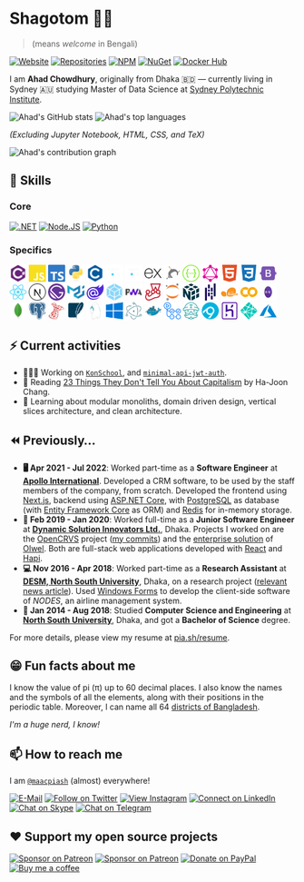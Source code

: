 # Shagotom 👋🏽

> (means *welcome* in Bengali)

[![Website](https://img.shields.io/badge/website-663399.svg?&style=for-the-badge&logo=gatsby)](https://www.maacpiash.com)
[![Repositories](https://img.shields.io/badge/Repositories-181717?style=for-the-badge&logo=github)](https://github.com/maacpiash?tab=repositories)
[![NPM](https://img.shields.io/badge/NPM-CB3837?style=for-the-badge&logo=npm)](https://www.npmjs.com/~maacpiash)
[![NuGet](https://img.shields.io/badge/NuGet-004880?style=for-the-badge&logo=nuget)](https://www.nuget.org/profiles/maacpiash)
[![Docker Hub](https://img.shields.io/badge/Hub-2496ED.svg?&style=for-the-badge&logo=docker&logoColor=white)](https://hub.docker.com/u/maacpiash)

I am **Ahad Chowdhury**, originally from Dhaka 🇧🇩 — currently living in Sydney 🇦🇺 studying Master of Data Science at [Sydney Polytechnic Institute](https://spi.nsw.edu.au).

![Ahad's GitHub stats](https://github-readme-stats.vercel.app/api?username=maacpiash&show_icons=true&hide_border=true&count_private=true&title_color=58A6FF&icon_color=1F6FEB&text_color=C3D1D9&bg_color=0D1117&show_icons=true&custom_title=Overall%20Stats)
![Ahad's top languages](https://github-readme-stats.vercel.app/api/top-langs/?username=maacpiash&hide=jupyter%20notebook,html,css,tex&layout=compact&hide_border=true&langs_count=8&title_color=58A6FF&icon_color=1F6FEB&text_color=C3D1D9&bg_color=0D1117&show_icons=true&custom_title=Most%20Used%20Programming%20Languages)

_(Excluding Jupyter Notebook, HTML, CSS, and TeX)_

![Ahad's contribution graph](https://github-readme-activity-graph.vercel.app/graph?username=maacpiash&hide_border=true&bg_color=0D1117&color=58A6FF&line=58A6FF&point=1F6FEB&area=true&custom_title=Contribution%20Graph)

## 🧠 Skills

### Core

[![.NET](https://img.shields.io/badge/.NET-5C2D91?style=for-the-badge)](https://github.com/dotnet)
[![Node.JS](https://img.shields.io/badge/Node.js-339933?style=for-the-badge)](https://github.com/nodejs)
[![Python](https://img.shields.io/badge/Python-004880?style=for-the-badge)](https://github.com/python)

### Specifics

<img height="30px" width="30px" src="./images/Languages/Csharp.svg" alt="Csharp"> <img height="30px" width="30px" src="./images/Languages/JavaScript.svg" alt="JavaScript"> <img height="30px" width="30px" src="./images/Languages/TypeScript.svg" alt="TypeScript"> <img height="30px" width="30px" src="./images/Languages/Python.svg" alt="Python"> <img height="30px" width="30px" src="./images/Languages/C.svg" alt="C"> <img height="30px" width="30px" src="./images/Web/ASP.NET-Core.png" alt="ASP.NET Core"> <img height="30px" width="30px" src="./images/Web/EF-Core.png" alt="Entity Framework Core"> <img height="30px" width="30px" src="./images/Web/Express.js.svg" alt="Express.js"> <img height="30px" width="30px" src="./images/Web/Hapi.js.png" alt="Hapi.js"> <img height="30px" width="30px" src="./images/Web/Swagger.svg" alt="Swagger"> <img height="30px" width="30px" src="./images/Web/GraphQL.svg" alt="GraphQL"> <img height="30px" width="30px" src="./images/Web/HTML5.svg" alt="HTML5"> <img height="30px" width="30px" src="./images/Web/CSS3.svg" alt="CSS3"> <img height="30px" width="30px" src="./images/Web/Bootstrap.svg" alt="Bootstrap">
<br />
<img height="30px" width="30px" src="./images/Web/React.js.svg" alt="React.js"> <img height="30px" width="30px" src="./images/Web/Next.js.svg" alt="Next.js"> <img height="30px" width="30px" src="./images/Web/Gatsby.js.svg" alt="Gatsby.js"> <img height="30px" width="30px" src="./images/Web/Material-UI.svg" alt="Material UI"> <img height="30px" width="30px" src="./images/Web/Blazor.svg" alt="Blazor"> <img height="30px" width="30px" src="./images/Web/Webpack.svg" alt="Webpack"> <img height="30px" width="30px" src="./images/Web/PWA.png" alt="PWA"> <img height="30px" width="30px" src="./images/Web/Jest.svg" alt="Jest"> <img height="30px" width="30px" src="./images/ML/Jupyter%20Notebook.svg" alt="Jupyter Notebook"> <img height="30px" width="30px" src="./images/ML/NumPy.svg" alt="NumPy"> <img height="30px" width="30px" src="./images/ML/Pandas.svg" alt="Pandas"> <img height="30px" width="30px" src="./images/ML/Scikit%20Learn.svg" alt="Scikit Learn"> <img height="30px" width="30px" src="./images/ML/Google-Colab.svg" alt="Google Colab"> <img height="30px" width="30px" src="./images/ML/ML.NET-Logo.wine.svg" alt="ML.NET">
<br/>
<img height="30px" width="30px" src="./images/DB/MongoDB.svg" alt="MongoDB"> <img height="30px" width="30px" src="./images/DB/PostgreSQL.svg" alt="PostgreSQL"> <img height="30px" width="30px" src="./images/DB/Microsoft%20SQL%20Server.svg" alt="Microsoft SQL Server"> <img height="30px" width="30px" src="./images/DB/SQLite.svg" alt="SQLite"> <img height="30px" width="30px" src="./images/DB/RethinkDB.svg" alt="RethinkDB"> <img height="30px" width="30px" src="./images/Desktop/Windows.svg" alt="Windows Forms, WPF, UWP"> <img height="30px" width="30px" src="./images/Desktop/Electron.js.svg" alt="Electron.js"> <img height="30px" width="30px" src="./images/DevOps/Docker.svg" alt="Docker"> <img height="30px" width="30px" src="./images/DevOps/GitHub%20Actions.svg" alt="GitHub Actions"> <img height="30px" width="30px" src="./images/DevOps/Travis%20CI.svg" alt="Travis CI"> <img height="30px" width="30px" src="./images/DevOps/AppVeyor.svg" alt="AppVeyor"> <img height="30px" width="30px" src="./images/DevOps/Heroku.svg" alt="Heroku"> <img height="30px" width="30px" src="./images/DevOps/Netlify.svg" alt="Netlify"> <img height="30px" width="30px" src="./images/DevOps/MicrosoftAzure.svg" alt="Microsoft Azure">

## ⚡ Current activities

- 👨🏽‍💻 Working on [`KonSchool`](https://github.com/maacpiash/KonSchool), and [`minimal-api-jwt-auth`](https://github.com/maacpiash/minimal-api-jwt-auth).
- 📖 Reading [23 Things They Don't Tell You About Capitalism](https://www.amazon.com.au/dp/0141047976) by Ha-Joon Chang.
- 💭 Learning about modular monoliths, domain driven design, vertical slices architecture, and clean architecture.

## ⏪️ Previously…

- **🖥️ Apr 2021 - Jul 2022**: Worked part-time as a **Software Engineer** at [**Apollo International**](https://www.apollointl.com.au). Developed a CRM software, to be used by the staff members of the company, from scratch. Developed the frontend using [Next.js](https://github.com/vercel/next.js), backend using [ASP.NET Core](https://github.com/dotnet/aspnetcore), with [PostgreSQL](https://github.com/postgres/postgres) as database (with [Entity Framework Core](https://github.com/dotnet/ef6) as ORM) and [Redis](https://github.com/redis/redis) for in-memory storage.
- **🏢 Feb 2019 - Jan 2020**: Worked full-time as a **Junior Software Engineer** at [**Dynamic Solution Innovators Ltd.**](http://dsinnovators.com), Dhaka. Projects I worked on are the [OpenCRVS](https://github.com/opencrvs/opencrvs-core) project ([my commits](https://github.com/opencrvs/opencrvs-core/commits?author=maacpiash)) and the [enterprise solution](http://dsinnovators.com/olwel.html) of [Olwel](https://olwel.com). Both are full-stack web applications developed with [React](https://github.com/facebook/react) and [Hapi](https://github.com/hapijs/hapi).
- **💻 Nov 2016 - Apr 2018**: Worked part-time as a **Research Assistant** at [**DESM, North South University**](http://www.northsouth.edu/academic/shls/esm/), Dhaka, on a research project ([relevant news article](http://www.ipsnews.net/2017/05/flying-green-in-bangladesh/)). Used [Windows Forms](https://github.com/dotnet/winforms) to develop the client-side software of *NODES*, an airline management system.
- **🎒 Jan 2014 - Aug 2018**: Studied **Computer Science and Engineering** at [**North South University**](http://www.northsouth.edu), Dhaka, and got a **Bachelor of Science** degree.

For more details, please view my resume at [pia.sh/resume](https://pia.sh/resume).

## 😁 Fun facts about me

I know the value of pi (π) up to 60 decimal places. I also know the names and the symbols of all the elements, along with their positions in the periodic table. Moreover, I can name all 64 [districts of Bangladesh](https://en.wikipedia.org/wiki/Districts_of_Bangladesh).

*I'm a huge nerd, I know!*

## 📫 How to reach me

I am [`@maacpiash`](https://maacpia.sh) (almost) everywhere!

[![E-Mail](https://img.shields.io/badge/Email-00A95C?style=for-the-badge&logo=linode&logoColor=white)](mailto:github@maacpiash.com)
[![Follow on Twitter](https://img.shields.io/badge/Follow-1DA1F2?style=for-the-badge&logo=twitter&logoColor=white)](https://twitter.com/maacpiash)
[![View Instagram](https://img.shields.io/badge/view-E4405F.svg?&style=for-the-badge&logo=instagram&logoColor=white)](https://instagram.com/maacpiash)
[![Connect on LinkedIn](https://img.shields.io/badge/connect-0077B5.svg?&style=for-the-badge&logo=linkedin)](https://www.linkedin.com/in/maacpiash)
[![Chat on Skype](https://img.shields.io/badge/chat-00AFF0.svg?&style=for-the-badge&logo=skype-for-business&logoColor=white)](https://join.skype.com/invite/UVzqFuCFERPh)
[![Chat on Telegram](https://img.shields.io/badge/message-3CB5F0.svg?&style=for-the-badge&logo=telegram&logoColor=white)](https://t.me/maacpiash)

## ❤️ Support my open source projects

[![Sponsor on Patreon](https://img.shields.io/badge/sponsors-181717.svg?&style=for-the-badge&logo=github&logoColor=white)](https://github.com/sponsors/maacpiash)
[![Sponsor on Patreon](https://img.shields.io/badge/patreon-F96854.svg?&style=for-the-badge&logo=patreon&logoColor=white)](https://patreon.com/maacpiash)
[![Donate on PayPal](https://img.shields.io/badge/paypal-10558C.svg?&style=for-the-badge&logo=paypal&logoColor=white)](https://www.paypal.me/maacpiash)
[![Buy me a coffee](https://img.shields.io/badge/coffee-5f7fff.svg?&style=for-the-badge&logo=buy-me-a-coffee)](https://www.buymeacoffee.com/maacpiash)

